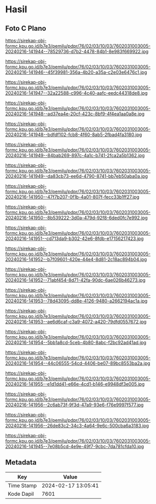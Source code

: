 # Hasil

## Foto C Plano

https://sirekap-obj-formc.kpu.go.id/b7e3/pemilu/pdpr/76/02/03/10/03/7602031003005-20240216-141944--78529736-d7b2-4478-84b1-8e983f669922.jpg

https://sirekap-obj-formc.kpu.go.id/b7e3/pemilu/pdpr/76/02/03/10/03/7602031003005-20240216-141946--45f39981-356a-4b20-a35a-c2e03e6476c1.jpg

https://sirekap-obj-formc.kpu.go.id/b7e3/pemilu/pdpr/76/02/03/10/03/7602031003005-20240216-141947--32a22588-c996-4c40-aafc-eedc44318de8.jpg

https://sirekap-obj-formc.kpu.go.id/b7e3/pemilu/pdpr/76/02/03/10/03/7602031003005-20240216-141948--ad37ea4e-20cf-423c-8bf9-4f4ea1aa0a8e.jpg

https://sirekap-obj-formc.kpu.go.id/b7e3/pemilu/pdpr/76/02/03/10/03/7602031003005-20240216-141948--bdfdf102-fcb8-4f60-8ab5-2fbad4fa3180.jpg

https://sirekap-obj-formc.kpu.go.id/b7e3/pemilu/pdpr/76/02/03/10/03/7602031003005-20240216-141949--84bab269-897c-4a1c-b741-2fca2a5b1362.jpg

https://sirekap-obj-formc.kpu.go.id/b7e3/pemilu/pdpr/76/02/03/10/03/7602031003005-20240216-141949--da83cb73-ee6d-4790-8741-bb7eb50aba0a.jpg

https://sirekap-obj-formc.kpu.go.id/b7e3/pemilu/pdpr/76/02/03/10/03/7602031003005-20240216-141950--47f7b207-0f1b-4a01-807f-fecc33b1ff27.jpg

https://sirekap-obj-formc.kpu.go.id/b7e3/pemilu/pdpr/76/02/03/10/03/7602031003005-20240216-141950--8b539222-3d0a-479d-92f8-6ded0fc7e992.jpg

https://sirekap-obj-formc.kpu.go.id/b7e3/pemilu/pdpr/76/02/03/10/03/7602031003005-20240216-141951--cd713da9-b302-42e6-8fdb-e17156217423.jpg

https://sirekap-obj-formc.kpu.go.id/b7e3/pemilu/pdpr/76/02/03/10/03/7602031003005-20240216-141952--b7f09601-420e-44e4-8d81-2c18ac894b04.jpg

https://sirekap-obj-formc.kpu.go.id/b7e3/pemilu/pdpr/76/02/03/10/03/7602031003005-20240216-141952--71abf454-8d71-42fa-90dc-6ae026b46273.jpg

https://sirekap-obj-formc.kpu.go.id/b7e3/pemilu/pdpr/76/02/03/10/03/7602031003005-20240216-141953--78d43095-dd8e-4126-9480-a2662194ac1a.jpg

https://sirekap-obj-formc.kpu.go.id/b7e3/pemilu/pdpr/76/02/03/10/03/7602031003005-20240216-141953--ae6d6caf-c3a9-4072-a420-79dfd0557672.jpg

https://sirekap-obj-formc.kpu.go.id/b7e3/pemilu/pdpr/76/02/03/10/03/7602031003005-20240216-141954--5bb1a8cd-5ceb-4b80-8abc-f2bc92ad41ad.jpg

https://sirekap-obj-formc.kpu.go.id/b7e3/pemilu/pdpr/76/02/03/10/03/7602031003005-20240216-141954--44c06555-54cd-4406-be07-89bc8553ba2a.jpg

https://sirekap-obj-formc.kpu.go.id/b7e3/pemilu/pdpr/76/02/03/10/03/7602031003005-20240216-141955--e1d1dd41-e66e-4cd1-b146-e9948df3e005.jpg

https://sirekap-obj-formc.kpu.go.id/b7e3/pemilu/pdpr/76/02/03/10/03/7602031003005-20240216-141956--2c6ab73f-9f3d-47a9-93e6-f76e9997f577.jpg

https://sirekap-obj-formc.kpu.go.id/b7e3/pemilu/pdpr/76/02/03/10/03/7602031003005-20240216-141956--26de83c2-34c3-4a64-9e6c-500cba6a3183.jpg

https://sirekap-obj-formc.kpu.go.id/b7e3/pemilu/pdpr/76/02/03/10/03/7602031003005-20240216-141945--7e08b5cd-4e9e-49f7-9cbc-7da781cfda10.jpg


## Metadata

| Key        | Value               |
| ---------- | ------------------- |
| Time Stamp | 2024-02-17 13:05:41 |
| Kode Dapil | 7601                |



